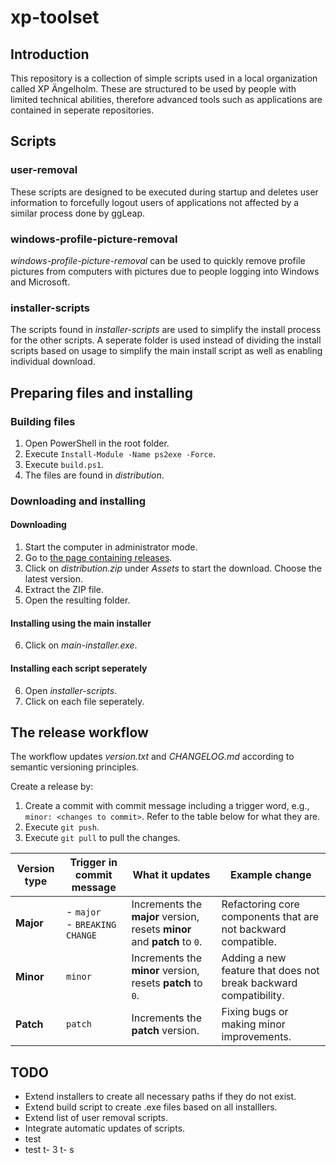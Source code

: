 # xp-toolset

## Introduction

This repository is a collection of simple scripts used in a local organization called XP Ängelholm. These are structured to be used by people with limited technical abilities, therefore advanced tools such as applications are contained in seperate repositories.

## Scripts

### user-removal

These scripts are designed to be executed during startup and deletes user information to forcefully logout users of applications not affected by a similar process done by ggLeap.

### windows-profile-picture-removal

_windows-profile-picture-removal_ can be used to quickly remove profile pictures from computers with pictures due to people logging into Windows and Microsoft.

### installer-scripts

The scripts found in _installer-scripts_ are used to simplify the install process for the other scripts. A seperate folder is used instead of dividing the install scripts based on usage to simplify the main install script as well as enabling individual download.

## Preparing files and installing

### Building files

1. Open PowerShell in the root folder.
2. Execute `Install-Module -Name ps2exe -Force`.
3. Execute `build.ps1`.
4. The files are found in _distribution_.

### Downloading and installing

#### Downloading

1. Start the computer in administrator mode.
2. Go to [the page containing releases](https://github.com/EliasNimlandLind/xp-toolset/releases/).
3. Click on _distribution.zip_ under _Assets_ to start the download. Choose the latest version.
4. Extract the ZIP file.
5. Open the resulting folder.

#### Installing using the main installer

6. Click on _main-installer.exe_.

#### Installing each script seperately

6. Open _installer-scripts_.
7. Click on each file seperately.

## The release workflow

The workflow updates _version.txt_ and _CHANGELOG.md_ according to semantic versioning principles.

Create a release by:

1. Create a commit with commit message including a trigger word, e.g., `minor: <changes to commit>`. Refer to the table below for what they are.
2. Execute `git push`.
3. Execute `git pull` to pull the changes.

| Version type | Trigger in commit message        | What it updates                                                          | Example change                                                   |
| ------------ | -------------------------------- | ------------------------------------------------------------------------ | ---------------------------------------------------------------- |
| **Major**    | - `major`<br>- `BREAKING CHANGE` | Increments the **major** version, resets **minor** and **patch** to `0`. | Refactoring core components that are not backward compatible.    |
| **Minor**    | `minor`                          | Increments the **minor** version, resets **patch** to `0`.               | Adding a new feature that does not break backward compatibility. |
| **Patch**    | `patch`                          | Increments the **patch** version.                                        | Fixing bugs or making minor improvements.                        |

## TODO

- Extend installers to create all necessary paths if they do not exist.
- Extend build script to create .exe files based on all installlers.
- Extend list of user removal scripts.
- Integrate automatic updates of scripts.
- test
- test
  t- 3
  t- s
